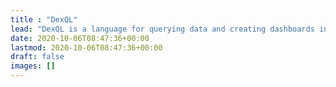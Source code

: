 ```yaml
---
title : "DexQL"
lead: "DexQL is a language for querying data and creating dashboards in <a href=\"http://dex.minibuilds.io\">Dex</a>."
date: 2020-10-06T08:47:36+00:00
lastmod: 2020-10-06T08:47:36+00:00
draft: false
images: []
---
```

